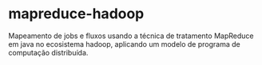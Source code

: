 # mapreduce-hadoop
Mapeamento de jobs e fluxos usando a técnica de tratamento MapReduce em java no ecosistema hadoop, aplicando um modelo de programa de computação distribuída.
